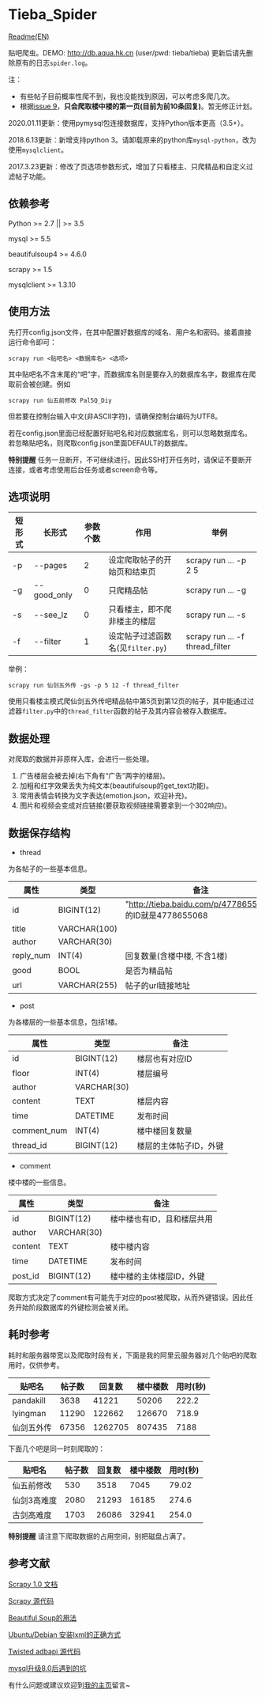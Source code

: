 # Tieba_Spider
[Readme(EN)](README_en.md)

贴吧爬虫。DEMO: http://db.aqua.hk.cn (user/pwd: tieba/tieba)
更新后请先删除原有的日志`spider.log`。

注：
 - 有些帖子目前概率性爬不到，我也没能找到原因，可以考虑多爬几次。
 - 根据[issue 9](https://github.com/Aqua-Dream/Tieba_Spider/issues/9)，**只会爬取楼中楼的第一页(目前为前10条回复)**。暂无修正计划。

2020.01.11更新：使用pymysql包连接数据库，支持Python版本更高（3.5+）。

2018.6.13更新：新增支持python 3。请卸载原来的python库`mysql-python`，改为使用`mysqlclient`。

2017.3.23更新：修改了页选项参数形式，增加了只看楼主、只爬精品和自定义过滤帖子功能。

## 依赖参考
Python >= 2.7 || >= 3.5

mysql >= 5.5

beautifulsoup4 >= 4.6.0

scrapy >= 1.5

mysqlclient >= 1.3.10

## 使用方法
先打开config.json文件，在其中配置好数据库的域名、用户名和密码。接着直接运行命令即可：
```
scrapy run <贴吧名> <数据库名> <选项>
```
其中贴吧名不含末尾的“吧”字，而数据库名则是要存入的数据库名字，数据库在爬取前会被创建。例如
```
scrapy run 仙五前修改 Pal5Q_Diy
```
但若要在控制台输入中文(非ASCII字符)，请确保控制台编码为UTF8。

若在config.json里面已经配置好贴吧名和对应数据库名，则可以忽略数据库名。若忽略贴吧名，则爬取config.json里面DEFAULT的数据库。

**特别提醒** 任务一旦断开，不可继续进行。因此SSH打开任务时，请保证不要断开连接，或者考虑使用后台任务或者screen命令等。

## 选项说明

|短形式|长形式     |参数个数|作用                              |举例                           |
|------|-----------|--------|----------------------------------|-------------------------------|
|-p    |--pages    |2       |设定爬取帖子的开始页和结束页      |scrapy run ... -p 2 5          |
|-g    |--good_only|0       |只爬精品帖                        |scrapy run ... -g              |
|-s    |--see_lz   |0       |只看楼主，即不爬非楼主的楼层      |scrapy run ... -s              |
|-f    |--filter   |1       |设定帖子过滤函数名(见`filter.py`) |scrapy run ... -f thread_filter| 

举例：
```
scrapy run 仙剑五外传 -gs -p 5 12 -f thread_filter
```
使用只看楼主模式爬仙剑五外传吧精品帖中第5页到第12页的帖子，其中能通过过滤器`filter.py`中的`thread_filter`函数的帖子及其内容会被存入数据库。

## 数据处理
对爬取的数据并非原样入库，会进行一些处理。

1. 广告楼层会被去掉(右下角有“广告”两字的楼层)。
2. 加粗和红字效果丢失为纯文本(beautifulsoup的get_text功能)。
3. 常用表情会转换为文字表达(emotion.json，欢迎补充)。
4. 图片和视频会变成对应链接(要获取视频链接需要拿到一个302响应)。

## 数据保存结构
 - thread
 
为各帖子的一些基本信息。

|属性     |类型        |备注                                                    |
|---------|------------|--------------------------------------------------------|
|id       |BIGINT(12)  |"http://tieba.baidu.com/p/4778655068" 的ID就是4778655068|
|title    |VARCHAR(100)|                                                        |
|author   |VARCHAR(30) |                                                        |
|reply_num|INT(4)      |回复数量(含楼中楼, 不含1楼)                             |
|good     |BOOL        |是否为精品帖                                            |
|url      |VARCHAR(255)       |帖子的url链接地址                                 |

 - post

为各楼层的一些基本信息，包括1楼。

|属性       |类型       |备注                  |
|-----------|-----------|----------------------|
|id         |BIGINT(12) |楼层也有对应ID        |
|floor      |INT(4)     |楼层编号              |
|author     |VARCHAR(30)|                      |
|content    |TEXT       |楼层内容              |
|time       |DATETIME   |发布时间              |
|comment_num|INT(4)     |楼中楼回复数量        |
|thread_id  |BIGINT(12) |楼层的主体帖子ID，外键|


 - comment
 
楼中楼的一些信息。

|属性   |类型       |备注                      |
|-------|-----------|--------------------------|
|id     |BIGINT(12) |楼中楼也有ID，且和楼层共用|
|author |VARCHAR(30)|                          |
|content|TEXT       |楼中楼内容                |
|time   |DATETIME   |发布时间                  |
|post_id|BIGINT(12) |楼中楼的主体楼层ID，外键  |

爬取方式决定了comment有可能先于对应的post被爬取，从而外键错误。因此任务开始阶段数据库的外键检测会被关闭。

## 耗时参考
耗时和服务器带宽以及爬取时段有关，下面是我的阿里云服务器对几个贴吧的爬取用时，仅供参考。

|贴吧名    |帖子数|回复数 |楼中楼数|用时(秒)|
|----------|------|-------|--------|--------|
|pandakill |3638  |41221  |50206   |222.2   |
|lyingman  |11290 |122662 |126670  |718.9   |
|仙剑五外传|67356 |1262705|807435  |7188    |

下面几个吧是同一时刻爬取的：

|贴吧名     |帖子数|回复数|楼中楼数|用时(秒)|
|-----------|------|------|--------|--------|
|仙五前修改 |530   |3518  |7045    |79.02   |
|仙剑3高难度|2080  |21293 |16185   |274.6   |
|古剑高难度 |1703  |26086 |32941   |254.0   |

**特别提醒** 请注意下爬取数据的占用空间，别把磁盘占满了。

## 参考文献
[Scrapy 1.0 文档][1]

[Scrapy 源代码][2]

[Beautiful Soup的用法][3]

[Ubuntu/Debian 安装lxml的正确方式][4]

[Twisted adbapi 源代码][5]

[mysql升级8.0后遇到的坑][6]

有什么问题或建议欢迎到[我的主页][7]留言~

  [1]: http://scrapy-chs.readthedocs.io/zh_CN/1.0/
  [2]: https://coding.net/u/fmyl/p/scrapy
  [3]: https://cuiqingcai.com/1319.html
  [4]: http://www.cnblogs.com/numbbbbb/p/3434519.html
  [5]: https://github.com/twisted/twisted/blob/twisted-16.5.0/src/twisted/enterprise/adbapi.py
  [6]: https://www.shiqidu.com/d/358
  [7]: https://aqua.hk.cn/Programming/oew0fr/

